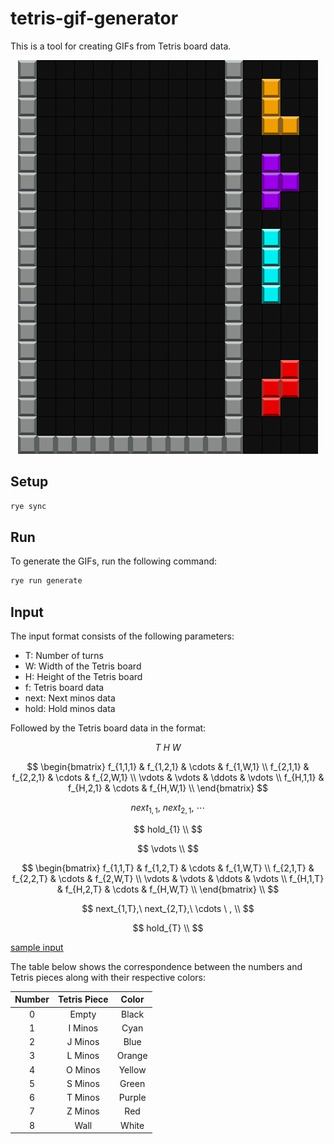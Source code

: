 # tetris-gif-generator

This is a tool for creating GIFs from Tetris board data.

<p align="center">
  <img src="img/sample_animation.gif" alt="tetris_animation">
</p>

## Setup

```bash
rye sync
```

## Run

To generate the GIFs, run the following command:

```bash
rye run generate
```

## Input

The input format consists of the following parameters:

- T: Number of turns
- W: Width of the Tetris board
- H: Height of the Tetris board
- f: Tetris board data
- next: Next minos data
- hold: Hold minos data

Followed by the Tetris board data in the format:

$$
T\ H\ W
$$

$$
\begin{bmatrix}
    f_{1,1,1} & f_{1,2,1} & \cdots & f_{1,W,1} \\
    f_{2,1,1} & f_{2,2,1} & \cdots & f_{2,W,1} \\
    \vdots & \vdots & \ddots & \vdots \\
    f_{H,1,1} & f_{H,2,1} & \cdots & f_{H,W,1} \\
\end{bmatrix}
$$

$$
next_{1,1},\ next_{2,1},\ \cdots
$$

$$
hold_{1} \\
$$

$$
\vdots \\
$$

$$
\begin{bmatrix}
    f_{1,1,T} & f_{1,2,T} & \cdots & f_{1,W,T} \\
    f_{2,1,T} & f_{2,2,T} & \cdots & f_{2,W,T} \\
    \vdots & \vdots & \ddots & \vdots \\
    f_{H,1,T} & f_{H,2,T} & \cdots & f_{H,W,T} \\
\end{bmatrix} \\
$$

$$
next_{1,T},\ next_{2,T},\ \cdots \ , \\
$$

$$
hold_{T} \\
$$

[sample input](img/sample.txt)

The table below shows the correspondence between the numbers and Tetris pieces along with their respective colors:

<div align="center">

| Number | Tetris Piece | Color  |
| :----: | :----------: | :----: |
|   0    |    Empty     | Black  |
|   1    |   I Minos    |  Cyan  |
|   2    |   J Minos    |  Blue  |
|   3    |   L Minos    | Orange |
|   4    |   O Minos    | Yellow |
|   5    |   S Minos    | Green  |
|   6    |   T Minos    | Purple |
|   7    |   Z Minos    |  Red   |
|   8    |     Wall     | White  |

</div>
